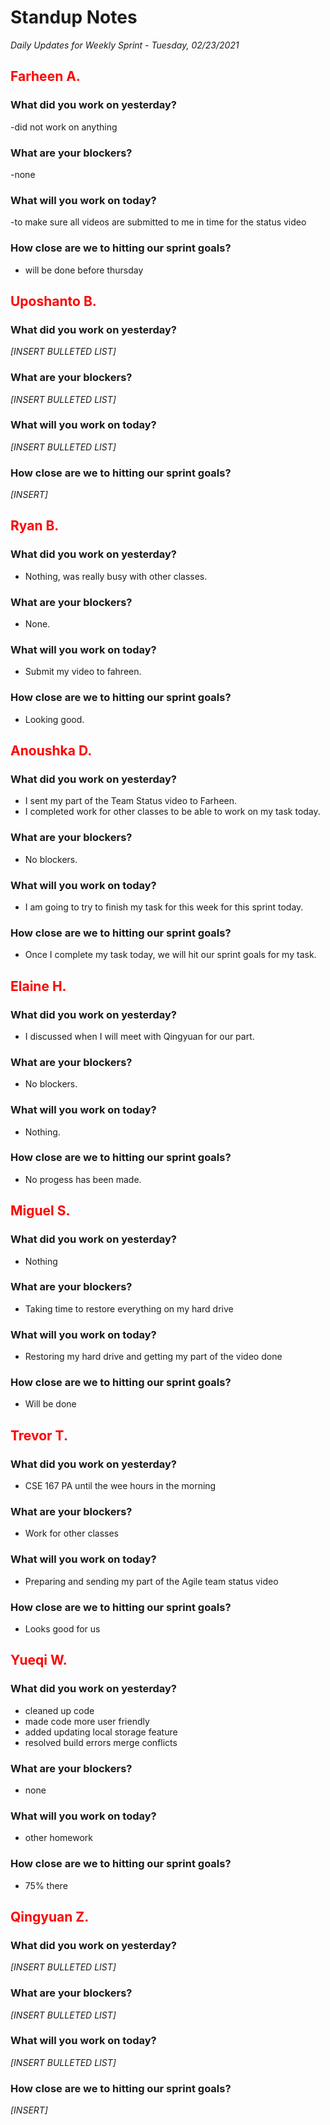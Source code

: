 # Standup Notes
*Daily Updates for Weekly Sprint - Tuesday, 02/23/2021*

## <span style="color: red;">Farheen A.</span> 

### What did you work on yesterday?
-did not work on anything

### What are your blockers?
-none

### What will you work on today?
-to make sure all videos are submitted to me in time for the status video

### How close are we to hitting our sprint goals?
- will be done before thursday

## <span style="color: red;">Uposhanto B.</span> 

### What did you work on yesterday?
*[INSERT BULLETED LIST]*

### What are your blockers?
*[INSERT BULLETED LIST]*

### What will you work on today?
*[INSERT BULLETED LIST]*

### How close are we to hitting our sprint goals?
*[INSERT]*

## <span style="color: red;">Ryan B.</span>

### What did you work on yesterday?
- Nothing, was really busy with other classes.

### What are your blockers?
- None.

### What will you work on today?
- Submit my video to fahreen.

### How close are we to hitting our sprint goals?
- Looking good.

## <span style="color: red;">Anoushka D.</span>

### What did you work on yesterday?
- I sent my part of the Team Status video to Farheen.
- I completed work for other classes to be able to work on my task today.

### What are your blockers?
- No blockers.

### What will you work on today?
- I am going to try to finish my task for this week for this sprint today.

### How close are we to hitting our sprint goals?
- Once I complete my task today, we will hit our sprint goals for my task.

## <span style="color: red;">Elaine H.</span>

### What did you work on yesterday?
- I discussed when I will meet with Qingyuan for our part. 

### What are your blockers?
- No blockers.

### What will you work on today?
- Nothing.

### How close are we to hitting our sprint goals?
- No progess has been made. 

## <span style="color: red;">Miguel S.</span>

### What did you work on yesterday?
- Nothing

### What are your blockers?
- Taking time to restore everything on my hard drive

### What will you work on today?
- Restoring my hard drive and getting my part of the video done

### How close are we to hitting our sprint goals?
- Will be done

## <span style="color: red;">Trevor T.</span>

### What did you work on yesterday?
- CSE 167 PA until the wee hours in the morning

### What are your blockers?
- Work for other classes

### What will you work on today?
- Preparing and sending my part of the Agile team status video

### How close are we to hitting our sprint goals?
- Looks good for us

## <span style="color: red;">Yueqi W.</span>

### What did you work on yesterday?
- cleaned up code
- made code more user friendly
- added updating local storage feature
- resolved build errors merge conflicts

### What are your blockers?
- none

### What will you work on today?
- other homework

### How close are we to hitting our sprint goals?
- 75% there

## <span style="color: red;">Qingyuan Z.</span>

### What did you work on yesterday?
*[INSERT BULLETED LIST]*

### What are your blockers?
*[INSERT BULLETED LIST]*

### What will you work on today?
*[INSERT BULLETED LIST]*

### How close are we to hitting our sprint goals?
*[INSERT]*
